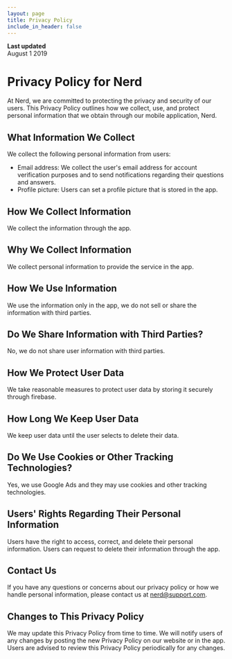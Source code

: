 ```yaml
---
layout: page
title: Privacy Policy
include_in_header: false
---
```


**Last updated**  
August 1 2019

# Privacy Policy for Nerd

At Nerd, we are committed to protecting the privacy and security of our users. This Privacy Policy outlines how we collect, use, and protect personal information that we obtain through our mobile application, Nerd.

## What Information We Collect

We collect the following personal information from users:

- Email address: We collect the user's email address for account verification purposes and to send notifications regarding their questions and answers.
- Profile picture: Users can set a profile picture that is stored in the app.

## How We Collect Information

We collect the information through the app.

## Why We Collect Information

We collect personal information to provide the service in the app.

## How We Use Information

We use the information only in the app, we do not sell or share the information with third parties.

## Do We Share Information with Third Parties?

No, we do not share user information with third parties.

## How We Protect User Data

We take reasonable measures to protect user data by storing it securely through firebase.

## How Long We Keep User Data

We keep user data until the user selects to delete their data.

## Do We Use Cookies or Other Tracking Technologies?

Yes, we use Google Ads and they may use cookies and other tracking technologies.

## Users' Rights Regarding Their Personal Information

Users have the right to access, correct, and delete their personal information. Users can request to delete their information through the app.

## Contact Us

If you have any questions or concerns about our privacy policy or how we handle personal information, please contact us at [nerd@support.com](mailto:nerd@support.com).

## Changes to This Privacy Policy

We may update this Privacy Policy from time to time. We will notify users of any changes by posting the new Privacy Policy on our website or in the app. Users are advised to review this Privacy Policy periodically for any changes.

